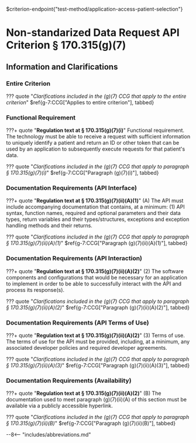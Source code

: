 $criterion-endpoint{"test-method/application-access-patient-selection"}

# Non-standarized Data Request API Criterion § 170.315(g)(7)

## Information and Clarifications

### Entire Criterion

??? quote "*Clarifications included in the (g)(7) CCG that apply to the entire criterion*"
$ref{g-7:CCG["Applies to entire criterion"], tabbed}

### Functional Requirement

???+ quote "**Regulation text at § 170.315(g)(7)(i)**"
	Functional requirement. The technology must be able to receive a request with sufficient information to uniquely identify a patient and return an ID or other token that can be used by an application to subsequently execute requests for that patient's data.

??? quote "*Clarifications included in the (g)(7) CCG that apply to paragraph § 170.315(g)(7)(i)*"
$ref{g-7:CCG["Paragraph (g)(7)(i)"], tabbed}

### Documentation Requirements (API Interface)

???+ quote "**Regulation text at § 170.315(g)(7)(ii)(A)(1)**"
	(A) The API must include accompanying documentation that contains, at a minimum: (1) API syntax, function names, required and optional parameters and their data types, return variables and their types/structures, exceptions and exception handling methods and their returns.

??? quote "*Clarifications included in the (g)(7) CCG that apply to paragraph § 170.315(g)(7)(ii)(A)(1)*"
$ref{g-7:CCG["Paragraph (g)(7)(ii)(A)(1)"], tabbed}

### Documentation Requirements (API Interaction)

???+ quote "**Regulation text at § 170.315(g)(7)(ii)(A)(2)**"
	(2) The software components and configurations that would be necessary for an application to implement in order to be able to successfully interact with the API and process its response(s).

??? quote "*Clarifications included in the (g)(7) CCG that apply to paragraph § 170.315(g)(7)(ii)(A)(2)*"
$ref{g-7:CCG["Paragraph (g)(7)(ii)(A)(2)"], tabbed}

### Documentation Requirements (API Terms of Use)

???+ quote "**Regulation text at § 170.315(g)(7)(ii)(A)(2)**"
	(3) Terms of use. The terms of use for the API must be provided, including, at a minimum, any associated developer policies and required developer agreements.

??? quote "*Clarifications included in the (g)(7) CCG that apply to paragraph § 170.315(g)(7)(ii)(A)(3)*"
$ref{g-7:CCG["Paragraph (g)(7)(ii)(A)(3)"], tabbed}

### Documentation Requirements (Availability)

???+ quote "**Regulation text at § 170.315(g)(7)(ii)(A)(2)**"
	(B) The documentation used to meet paragraph (g)(7)(ii)(A) of this section must be available via a publicly accessible hyperlink.

??? quote "*Clarifications included in the (g)(7) CCG that apply to paragraph § 170.315(g)(7)(ii)(B)*"
$ref{g-7:CCG["Paragraph (g)(7)(ii)(B)"], tabbed}

--8<-- "includes/abbreviations.md"